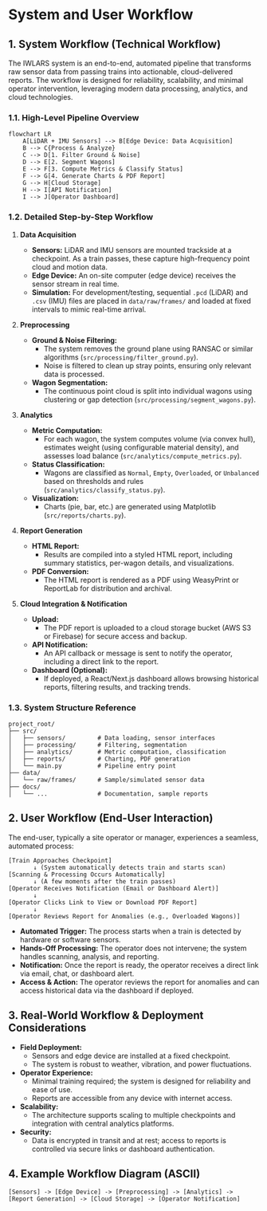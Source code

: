# System and User Workflow

## 1. System Workflow (Technical Workflow)

The IWLARS system is an end-to-end, automated pipeline that transforms raw sensor data from passing trains into actionable, cloud-delivered reports. The workflow is designed for reliability, scalability, and minimal operator intervention, leveraging modern data processing, analytics, and cloud technologies.

### 1.1. High-Level Pipeline Overview

```mermaid
flowchart LR
    A[LiDAR + IMU Sensors] --> B[Edge Device: Data Acquisition]
    B --> C{Process & Analyze}
    C --> D[1. Filter Ground & Noise]
    D --> E[2. Segment Wagons]
    E --> F[3. Compute Metrics & Classify Status]
    F --> G[4. Generate Charts & PDF Report]
    G --> H[Cloud Storage]
    H --> I[API Notification]
    I --> J[Operator Dashboard]
```

### 1.2. Detailed Step-by-Step Workflow

1. **Data Acquisition**
    - **Sensors:** LiDAR and IMU sensors are mounted trackside at a checkpoint. As a train passes, these capture high-frequency point cloud and motion data.
    - **Edge Device:** An on-site computer (edge device) receives the sensor stream in real time.
    - **Simulation:** For development/testing, sequential `.pcd` (LiDAR) and `.csv` (IMU) files are placed in `data/raw/frames/` and loaded at fixed intervals to mimic real-time arrival.

2. **Preprocessing**
    - **Ground & Noise Filtering:**
        - The system removes the ground plane using RANSAC or similar algorithms (`src/processing/filter_ground.py`).
        - Noise is filtered to clean up stray points, ensuring only relevant data is processed.
    - **Wagon Segmentation:**
        - The continuous point cloud is split into individual wagons using clustering or gap detection (`src/processing/segment_wagons.py`).

3. **Analytics**
    - **Metric Computation:**
        - For each wagon, the system computes volume (via convex hull), estimates weight (using configurable material density), and assesses load balance (`src/analytics/compute_metrics.py`).
    - **Status Classification:**
        - Wagons are classified as `Normal`, `Empty`, `Overloaded`, or `Unbalanced` based on thresholds and rules (`src/analytics/classify_status.py`).
    - **Visualization:**
        - Charts (pie, bar, etc.) are generated using Matplotlib (`src/reports/charts.py`).

4. **Report Generation**
    - **HTML Report:**
        - Results are compiled into a styled HTML report, including summary statistics, per-wagon details, and visualizations.
    - **PDF Conversion:**
        - The HTML report is rendered as a PDF using WeasyPrint or ReportLab for distribution and archival.

5. **Cloud Integration & Notification**
    - **Upload:**
        - The PDF report is uploaded to a cloud storage bucket (AWS S3 or Firebase) for secure access and backup.
    - **API Notification:**
        - An API callback or message is sent to notify the operator, including a direct link to the report.
    - **Dashboard (Optional):**
        - If deployed, a React/Next.js dashboard allows browsing historical reports, filtering results, and tracking trends.

### 1.3. System Structure Reference

```
project_root/
├── src/
│   ├── sensors/         # Data loading, sensor interfaces
│   ├── processing/      # Filtering, segmentation
│   ├── analytics/       # Metric computation, classification
│   ├── reports/         # Charting, PDF generation
│   └── main.py          # Pipeline entry point
├── data/
│   └── raw/frames/      # Sample/simulated sensor data
├── docs/
│   └── ...              # Documentation, sample reports
```

## 2. User Workflow (End-User Interaction)

The end-user, typically a site operator or manager, experiences a seamless, automated process:

```text
[Train Approaches Checkpoint]
       ↓ (System automatically detects train and starts scan)
[Scanning & Processing Occurs Automatically]
       ↓ (A few moments after the train passes)
[Operator Receives Notification (Email or Dashboard Alert)]
       ↓
[Operator Clicks Link to View or Download PDF Report]
       ↓
[Operator Reviews Report for Anomalies (e.g., Overloaded Wagons)]
```

- **Automated Trigger:** The process starts when a train is detected by hardware or software sensors.
- **Hands-Off Processing:** The operator does not intervene; the system handles scanning, analysis, and reporting.
- **Notification:** Once the report is ready, the operator receives a direct link via email, chat, or dashboard alert.
- **Access & Action:** The operator reviews the report for anomalies and can access historical data via the dashboard if deployed.

## 3. Real-World Workflow & Deployment Considerations

- **Field Deployment:**
    - Sensors and edge device are installed at a fixed checkpoint.
    - The system is robust to weather, vibration, and power fluctuations.
- **Operator Experience:**
    - Minimal training required; the system is designed for reliability and ease of use.
    - Reports are accessible from any device with internet access.
- **Scalability:**
    - The architecture supports scaling to multiple checkpoints and integration with central analytics platforms.
- **Security:**
    - Data is encrypted in transit and at rest; access to reports is controlled via secure links or dashboard authentication.

## 4. Example Workflow Diagram (ASCII)

```
[Sensors] -> [Edge Device] -> [Preprocessing] -> [Analytics] -> [Report Generation] -> [Cloud Storage] -> [Operator Notification]
```